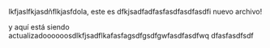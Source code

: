 lkfjaslfkjasdñflkjasfdola, este es dfkjsadfadfasfasdfasdfasdfi nuevo archivo!

y aquí está siendo actualizadoooooosdlkfjsadflkafasfagsdfgsdfgwfasdfasdfwq
dfasfasdfsdf
